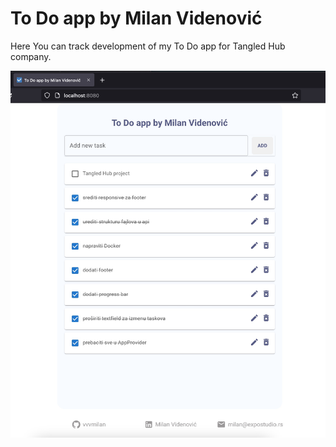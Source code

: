 # To Do app by Milan Videnović

Here You can track development of my To Do app for Tangled Hub company.

<img src="todo-app-screenshot.jpg">